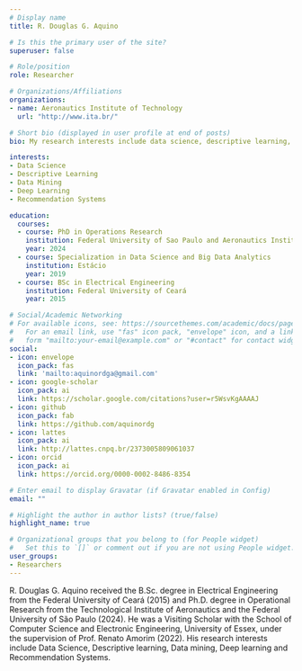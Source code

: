 ```yaml
---
# Display name
title: R. Douglas G. Aquino

# Is this the primary user of the site?
superuser: false

# Role/position
role: Researcher

# Organizations/Affiliations
organizations:
- name: Aeronautics Institute of Technology
  url: "http://www.ita.br/"

# Short bio (displayed in user profile at end of posts)
bio: My research interests include data science, descriptive learning, data mining, deep learning and recommendation systems.

interests:
- Data Science
- Descriptive Learning
- Data Mining
- Deep Learning
- Recommendation Systems

education:
  courses:
  - course: PhD in Operations Research
    institution: Federal University of Sao Paulo and Aeronautics Institute of Technology
    year: 2024
  - course: Specialization in Data Science and Big Data Analytics
    institution: Estácio
    year: 2019
  - course: BSc in Electrical Engineering
    institution: Federal University of Ceará
    year: 2015

# Social/Academic Networking
# For available icons, see: https://sourcethemes.com/academic/docs/page-builder/#icons
#   For an email link, use "fas" icon pack, "envelope" icon, and a link in the
#   form "mailto:your-email@example.com" or "#contact" for contact widget.
social:
- icon: envelope
  icon_pack: fas
  link: 'mailto:aquinordga@gmail.com'
- icon: google-scholar
  icon_pack: ai
  link: https://scholar.google.com/citations?user=r5WsvKgAAAAJ
- icon: github
  icon_pack: fab
  link: https://github.com/aquinordg
- icon: lattes
  icon_pack: ai
  link: http://lattes.cnpq.br/2373005809061037
- icon: orcid
  icon_pack: ai
  link: https://orcid.org/0000-0002-8486-8354

# Enter email to display Gravatar (if Gravatar enabled in Config)
email: ""

# Highlight the author in author lists? (true/false)
highlight_name: true

# Organizational groups that you belong to (for People widget)
#   Set this to `[]` or comment out if you are not using People widget.
user_groups:
- Researchers
---
```


R. Douglas G. Aquino received the B.Sc. degree in Electrical Engineering from
the Federal University of Ceará (2015) and Ph.D. degree in Operational
Research from the Technological Institute of Aeronautics and the Federal
University of São Paulo (2024). He was a Visiting Scholar with the School of
Computer Science and Electronic Engineering, University of Essex, under the
supervision of Prof. Renato Amorim (2022). His research interests include
Data Science, Descriptive learning, Data mining, Deep learning and
Recommendation Systems.
